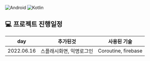 
![Android](https://img.shields.io/badge/Android-3DDC84?style=for-the-badge&logo=android&logoColor=white)
![Kotlin](https://img.shields.io/badge/kotlin-%230095D5.svg?style=for-the-badge&logo=kotlin&logoColor=white) 
## :computer: 프로젝트 진행일정

| day  | 추가된것 | 사용된 기술 |
| ------  |----------- | ------ |
| 2022.06.16  | 스플래시화면, 익명로그인 | Coroutine, firebase |
